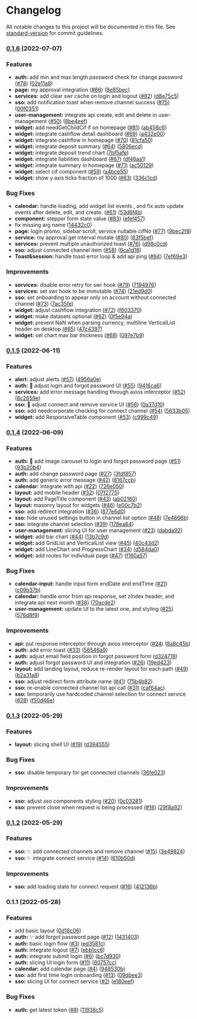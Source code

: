 # Changelog

All notable changes to this project will be documented in this file. See [standard-version](https://github.com/conventional-changelog/standard-version) for commit guidelines.

### [0.1.6](https://github.com/studioalva-dev/bni-dashboard/compare/v0.1.5...v0.1.6) (2022-07-07)


### Features

* **auth:** add min and max length password check for change password ([#78](https://github.com/studioalva-dev/bni-dashboard/issues/78)) ([02e11a8](https://github.com/studioalva-dev/bni-dashboard/commit/02e11a861d5d783891cc1df2ad7d72bace740d33))
* **page:** my approval integration ([#66](https://github.com/studioalva-dev/bni-dashboard/issues/66)) ([8e85bec](https://github.com/studioalva-dev/bni-dashboard/commit/8e85bec45dda794860afb40cbd642db9d24ee568))
* **services:** add clear swr cache on login and logout ([#82](https://github.com/studioalva-dev/bni-dashboard/issues/82)) ([d8e75c5](https://github.com/studioalva-dev/bni-dashboard/commit/d8e75c549bbd85ed2d3eb85f433d57fd1f4e662b))
* **sso:** add notification toast when remove channel success ([#75](https://github.com/studioalva-dev/bni-dashboard/issues/75)) ([00f0351](https://github.com/studioalva-dev/bni-dashboard/commit/00f0351b1aa677169dba70f3e85acf385d4cf0fb))
* **user-management:** integrate api create, edit and delete in user-management ([#50](https://github.com/studioalva-dev/bni-dashboard/issues/50)) ([8be4eef](https://github.com/studioalva-dev/bni-dashboard/commit/8be4eefa4181d7973ba5f666d59cb316b8423013))
* **widget:** add needGetChildCif if on homepage ([#81](https://github.com/studioalva-dev/bni-dashboard/issues/81)) ([ab458c6](https://github.com/studioalva-dev/bni-dashboard/commit/ab458c60f3a02db7201713238c388359aecf6c39))
* **widget:** integrate cashflow detail dashboard ([#69](https://github.com/studioalva-dev/bni-dashboard/issues/69)) ([a432e00](https://github.com/studioalva-dev/bni-dashboard/commit/a432e00bce17be6f205a18fdffd822e817ca44b4))
* **widget:** integrate cashflow in homepage ([#70](https://github.com/studioalva-dev/bni-dashboard/issues/70)) ([81cfa50](https://github.com/studioalva-dev/bni-dashboard/commit/81cfa50aa1be0e476536e0468db39cadaedd934f))
* **widget:** integrate deposit summary ([#64](https://github.com/studioalva-dev/bni-dashboard/issues/64)) ([5806ecd](https://github.com/studioalva-dev/bni-dashboard/commit/5806ecd38963f154b7cdcdc6eeae8edc2ac0dbd2))
* **widget:** integrate deposit trend chart ([7bf5afe](https://github.com/studioalva-dev/bni-dashboard/commit/7bf5afe09550b326cd06404eb27d1e975576362e))
* **widget:** integrate liabilities dashboard ([#67](https://github.com/studioalva-dev/bni-dashboard/issues/67)) ([df46aa1](https://github.com/studioalva-dev/bni-dashboard/commit/df46aa1277e10bf1bc3569a2a02ccb9642c1748d))
* **widget:** integrate summary in homepage ([#71](https://github.com/studioalva-dev/bni-dashboard/issues/71)) ([ac50129](https://github.com/studioalva-dev/bni-dashboard/commit/ac501297ae3949689d33ce95aacce892c11b37ab))
* **widget:** select cif component ([#59](https://github.com/studioalva-dev/bni-dashboard/issues/59)) ([a4bce55](https://github.com/studioalva-dev/bni-dashboard/commit/a4bce551134c6b9e6200fc4133aeaea34fa4d001))
* **widget:** show y axis ticks fraction of 1000 ([#63](https://github.com/studioalva-dev/bni-dashboard/issues/63)) ([336c1cd](https://github.com/studioalva-dev/bni-dashboard/commit/336c1cdbbd186a91f16aa259df79e11445f681ad))


### Bug Fixes

* **calendar:** handle loading, add widget list events , and fix auto update events after delete, edit, and create. ([#61](https://github.com/studioalva-dev/bni-dashboard/issues/61)) ([53d6f4b](https://github.com/studioalva-dev/bni-dashboard/commit/53d6f4b274689a6480fb7b2a8cac168aff40b742))
* **component:** stepper form state value ([#83](https://github.com/studioalva-dev/bni-dashboard/issues/83)) ([efef457](https://github.com/studioalva-dev/bni-dashboard/commit/efef4575aa3806f35c4f04bf2470fb47aa3d4906))
* fix missing arg name ([14432c0](https://github.com/studioalva-dev/bni-dashboard/commit/14432c0c701e31cbaaf599ff281a5cd988e74c37))
* **page:** login promo, sidebar scroll, service nullable cifNo ([#77](https://github.com/studioalva-dev/bni-dashboard/issues/77)) ([9bec2f8](https://github.com/studioalva-dev/bni-dashboard/commit/9bec2f8b15e16383e10375a1c7036e5fe70d68e0))
* **service:** my approval get interval mutate ([#80](https://github.com/studioalva-dev/bni-dashboard/issues/80)) ([83f5bef](https://github.com/studioalva-dev/bni-dashboard/commit/83f5befbe87a9e8810b805b801c2c57e01ee4976))
* **services:** prevent multiple unauthorized toast ([#76](https://github.com/studioalva-dev/bni-dashboard/issues/76)) ([d98c0cd](https://github.com/studioalva-dev/bni-dashboard/commit/d98c0cd34bd8feda582d71b3b828c10932e91b43))
* **sso:** adjust connected channel item ([#58](https://github.com/studioalva-dev/bni-dashboard/issues/58)) ([6ca1d18](https://github.com/studioalva-dev/bni-dashboard/commit/6ca1d1815c0ef69b6d7acdb6ea11b4496333a480))
* **Toast&session:** handle toast error loop & add api ping ([#84](https://github.com/studioalva-dev/bni-dashboard/issues/84)) ([7ef69e3](https://github.com/studioalva-dev/bni-dashboard/commit/7ef69e3f365385f54d54d7195518daafaba23baf))


### Improvements

* **services:** disable error retry for swr hook ([#79](https://github.com/studioalva-dev/bni-dashboard/issues/79)) ([7194976](https://github.com/studioalva-dev/bni-dashboard/commit/7194976e96af01265c5776318dd074424244ee8b))
* **services:** set swr hook to be immutable ([#74](https://github.com/studioalva-dev/bni-dashboard/issues/74)) ([21ed9d0](https://github.com/studioalva-dev/bni-dashboard/commit/21ed9d079665613f78d257e527ff36fd7ff45e3e))
* **sso:** set onboarding to appear only on account without connected channel ([#73](https://github.com/studioalva-dev/bni-dashboard/issues/73)) ([7ac35fe](https://github.com/studioalva-dev/bni-dashboard/commit/7ac35fec373ccd586686ed5605ef5926eb3a74e1))
* **widget:** adjust cashflow integration ([#72](https://github.com/studioalva-dev/bni-dashboard/issues/72)) ([f603370](https://github.com/studioalva-dev/bni-dashboard/commit/f603370bc0782704ed9f549ab7ff48ab375a2c04))
* **widget:** make datasets optional ([#62](https://github.com/studioalva-dev/bni-dashboard/issues/62)) ([0f5e94a](https://github.com/studioalva-dev/bni-dashboard/commit/0f5e94acd8b5b3040d097fc35b08790cd3aba2a5))
* **widget:** prevent NaN when parsing currency, multiline VerticalList header on desktop ([#65](https://github.com/studioalva-dev/bni-dashboard/issues/65)) ([47c4397](https://github.com/studioalva-dev/bni-dashboard/commit/47c4397632d106ab9a76adafaf8ce1cf91d4c548))
* **widget:** set chart max bar thickness ([#68](https://github.com/studioalva-dev/bni-dashboard/issues/68)) ([097e7b9](https://github.com/studioalva-dev/bni-dashboard/commit/097e7b9e01ba0755500ea6ff2a728280cb08b283))

### [0.1.5](https://github.com/studioalva-dev/bni-dashboard/compare/v0.1.4...v0.1.5) (2022-06-11)


### Features

* **alert:** adjust alerts ([#57](https://github.com/studioalva-dev/bni-dashboard/issues/57)) ([4956a0e](https://github.com/studioalva-dev/bni-dashboard/commit/4956a0e880f2b2ce2b180e6035434c51720f4b70))
* **auth:** 💄 adjust login and forgot password UI ([#55](https://github.com/studioalva-dev/bni-dashboard/issues/55)) ([9416ca6](https://github.com/studioalva-dev/bni-dashboard/commit/9416ca6352f45eb837044d0230aa776a2f65e06b))
* **services:** add error message handling through axios interceptor ([#52](https://github.com/studioalva-dev/bni-dashboard/issues/52)) ([8c2659e](https://github.com/studioalva-dev/bni-dashboard/commit/8c2659ead3c56a84d4ad88a1ca075bc7476f8161))
* **sso:** 💄 adjust connect and remove service UI ([#56](https://github.com/studioalva-dev/bni-dashboard/issues/56)) ([0a37d10](https://github.com/studioalva-dev/bni-dashboard/commit/0a37d10bec9ae16bf5f07a6204e5f4ea26cff1c2))
* **sso:** add needcorporate checking for connect channel ([#54](https://github.com/studioalva-dev/bni-dashboard/issues/54)) ([5633b05](https://github.com/studioalva-dev/bni-dashboard/commit/5633b05bbce6289ed5f8dd2ae67d425d607f3119))
* **widget:** add ResponsiveTable component ([#53](https://github.com/studioalva-dev/bni-dashboard/issues/53)) ([c999c49](https://github.com/studioalva-dev/bni-dashboard/commit/c999c49246a10352fbebc185fbe99a2765e70cf6))

### [0.1.4](https://github.com/studioalva-dev/bni-dashboard/compare/v0.1.3...v0.1.4) (2022-06-09)


### Features

* **auth:** 💄 add image carousel to login and forgot password page ([#51](https://github.com/studioalva-dev/bni-dashboard/issues/51)) ([93b20b4](https://github.com/studioalva-dev/bni-dashboard/commit/93b20b4c6720689e61f14ef765bc4c2b1d5ec58f))
* **auth:** add change password page ([#27](https://github.com/studioalva-dev/bni-dashboard/issues/27)) ([3fdf857](https://github.com/studioalva-dev/bni-dashboard/commit/3fdf8573db965c4748fb055fe9caee292c4c40ef))
* **auth:** add generic error message ([#42](https://github.com/studioalva-dev/bni-dashboard/issues/42)) ([8167ccb](https://github.com/studioalva-dev/bni-dashboard/commit/8167ccbd0a2db8289b37497d855a2ee6f68fb032))
* **calendar:** integrate with api ([#22](https://github.com/studioalva-dev/bni-dashboard/issues/22)) ([726e050](https://github.com/studioalva-dev/bni-dashboard/commit/726e0500dff4f92432e3e4c9efd3cc83100f700f))
* **layout:** add mobile header ([#32](https://github.com/studioalva-dev/bni-dashboard/issues/32)) ([07f2775](https://github.com/studioalva-dev/bni-dashboard/commit/07f277589f95f4f9ce0a04624ef510f9ea9421f1))
* **layout:** add PageTitle component ([#43](https://github.com/studioalva-dev/bni-dashboard/issues/43)) ([ab02160](https://github.com/studioalva-dev/bni-dashboard/commit/ab02160746f636aa57a0d00b0258c5c2f1a14a4a))
* **layout:** masonry layout for widgets ([#46](https://github.com/studioalva-dev/bni-dashboard/issues/46)) ([e00c7b2](https://github.com/studioalva-dev/bni-dashboard/commit/e00c7b2f9fa9fcb957c3964222db591bfb519a15))
* **sso:** add redirect integration ([#36](https://github.com/studioalva-dev/bni-dashboard/issues/36)) ([877e6d0](https://github.com/studioalva-dev/bni-dashboard/commit/877e6d02eb8c5fbffd3c3a2f1cbae3e4d8caee85))
* **sso:** hide unused settings button in channel list option ([#48](https://github.com/studioalva-dev/bni-dashboard/issues/48)) ([7e4666b](https://github.com/studioalva-dev/bni-dashboard/commit/7e4666bad5a4f0299ff5feb1074bb18270b4fa61))
* **sso:** integrate channel selection ([#39](https://github.com/studioalva-dev/bni-dashboard/issues/39)) ([178ea64](https://github.com/studioalva-dev/bni-dashboard/commit/178ea642876818509728e95083a88c23e6fe8c79))
* **user-management:** slicing UI for user management  ([#23](https://github.com/studioalva-dev/bni-dashboard/issues/23)) ([dabda92](https://github.com/studioalva-dev/bni-dashboard/commit/dabda922ce5b5681041724468c680345cfd792cb))
* **widget:** add bar chart ([#44](https://github.com/studioalva-dev/bni-dashboard/issues/44)) ([13b7c9d](https://github.com/studioalva-dev/bni-dashboard/commit/13b7c9db3b9ea06b0d06fd66b782d47dafb2a88d))
* **widget:** add GridList and VerticalList view ([#45](https://github.com/studioalva-dev/bni-dashboard/issues/45)) ([40c43d2](https://github.com/studioalva-dev/bni-dashboard/commit/40c43d2e143cf1179b2924e5e53292dad0c819a0))
* **widget:** add LineChart and ProgressChart ([#34](https://github.com/studioalva-dev/bni-dashboard/issues/34)) ([d584da0](https://github.com/studioalva-dev/bni-dashboard/commit/d584da0ba02342ddbade44a952bf1fff5dd32eec))
* **widget:** add routes for individual page ([#47](https://github.com/studioalva-dev/bni-dashboard/issues/47)) ([f160a57](https://github.com/studioalva-dev/bni-dashboard/commit/f160a5797a2e66f6bf2d605f7c0d1aececda4f84))


### Bug Fixes

* **calendar-input:** handle input form endDate and endTime ([#21](https://github.com/studioalva-dev/bni-dashboard/issues/21)) ([c09b37b](https://github.com/studioalva-dev/bni-dashboard/commit/c09b37b73bfcf75493fe9ac5c4fdc4404c5a289f))
* **calendar:** handle error from api response, set zIndex header, and integrate api next month ([#38](https://github.com/studioalva-dev/bni-dashboard/issues/38)) ([70acde2](https://github.com/studioalva-dev/bni-dashboard/commit/70acde2c102947fc9685ee7c5d42723f956744ef))
* **user-management:** update UI to the latest one, and styling ([#25](https://github.com/studioalva-dev/bni-dashboard/issues/25)) ([576d8f9](https://github.com/studioalva-dev/bni-dashboard/commit/576d8f9e060d24598c592564dea5a81eeefe3399))


### Improvements

* **api:** put response interceptor through axios interceptor ([#24](https://github.com/studioalva-dev/bni-dashboard/issues/24)) ([8a8c45b](https://github.com/studioalva-dev/bni-dashboard/commit/8a8c45b252519cd21fa6313e5c161081003156cc))
* **auth:** add error toast ([#33](https://github.com/studioalva-dev/bni-dashboard/issues/33)) ([56546a9](https://github.com/studioalva-dev/bni-dashboard/commit/56546a9cf756efb599a8729c64714f142462ab4f))
* **auth:** adjust email field position in forgot password form ([d324718](https://github.com/studioalva-dev/bni-dashboard/commit/d324718afee54f34c3c2e83a5b1495b65dabdd7e))
* **auth:** adjust forgot password UI and integration ([#26](https://github.com/studioalva-dev/bni-dashboard/issues/26)) ([19ed423](https://github.com/studioalva-dev/bni-dashboard/commit/19ed423352eadeacf91b4b8281a51ac517a84b9e))
* **layout:** add landing layout, reduce re-render layout for each path ([#49](https://github.com/studioalva-dev/bni-dashboard/issues/49)) ([b2a31a8](https://github.com/studioalva-dev/bni-dashboard/commit/b2a31a88a7079e3d1ad406cae946d585e2a8cda1))
* **sso:** adjust redirect form attribute name ([#41](https://github.com/studioalva-dev/bni-dashboard/issues/41)) ([75b4b82](https://github.com/studioalva-dev/bni-dashboard/commit/75b4b822f0893e12b073e92b9b588a401d63e0af))
* **sso:** re-enable connected channel list api call ([#31](https://github.com/studioalva-dev/bni-dashboard/issues/31)) ([caf64ac](https://github.com/studioalva-dev/bni-dashboard/commit/caf64aca7f9537ce607020b5113b3bbea822e191))
* **sso:** temporarily use hardcoded channel selection for connect service ([#28](https://github.com/studioalva-dev/bni-dashboard/issues/28)) ([f50d46e](https://github.com/studioalva-dev/bni-dashboard/commit/f50d46e64d7e7608dd911faf2cd129027dd6edc5))

### [0.1.3](https://github.com/studioalva-dev/bni-dashboard/compare/v0.1.2...v0.1.3) (2022-05-29)


### Features

* **layout:** slicing shell UI ([#19](https://github.com/studioalva-dev/bni-dashboard/issues/19)) ([d394555](https://github.com/studioalva-dev/bni-dashboard/commit/d3945558021c75805366e01cad6960adba683b99))


### Bug Fixes

* **sso:** disable temporary for get connected channels ([36fe023](https://github.com/studioalva-dev/bni-dashboard/commit/36fe023ab84844c235301989109b1f3cc3ca095f))


### Improvements

* **sso:** adjust sso components styling ([#20](https://github.com/studioalva-dev/bni-dashboard/issues/20)) ([0c03281](https://github.com/studioalva-dev/bni-dashboard/commit/0c03281f81ee1564cc03196ea87cd622c77c9e2a))
* **sso:** prevent close when request is being processed ([#18](https://github.com/studioalva-dev/bni-dashboard/issues/18)) ([29f8a92](https://github.com/studioalva-dev/bni-dashboard/commit/29f8a92fa7321dc38402a72ec6f174fa8deb7c48))

### [0.1.2](https://github.com/studioalva-dev/bni-dashboard/compare/v0.1.1...v0.1.2) (2022-05-29)


### Features

* **sso:** ✨ add connected channels and remove channel ([#15](https://github.com/studioalva-dev/bni-dashboard/issues/15)) ([3e49824](https://github.com/studioalva-dev/bni-dashboard/commit/3e498240ecbfc9ab783453cf7bc334c30c344583))
* **sso:** ✨ integrate connect service ([#14](https://github.com/studioalva-dev/bni-dashboard/issues/14)) ([610b50d](https://github.com/studioalva-dev/bni-dashboard/commit/610b50d693d636b1177de875901284e83cc4d496))


### Improvements

* **sso:** add loading state for connect request ([#16](https://github.com/studioalva-dev/bni-dashboard/issues/16)) ([412136b](https://github.com/studioalva-dev/bni-dashboard/commit/412136bcaba0501370a36cbeb989d996b0662906))

### 0.1.1 (2022-05-28)


### Features

* add basic layout ([0d18c06](https://github.com/studioalva-dev/bni-dashboard/commit/0d18c06813478f9a03cb458b61702cf39f2bc0fa))
* **auth:** ✨ add forgot password page ([#12](https://github.com/studioalva-dev/bni-dashboard/issues/12)) ([1431403](https://github.com/studioalva-dev/bni-dashboard/commit/1431403a1f8192fea00e0c59b4dc0342e2421fac))
* **auth:** basic login flow ([#3](https://github.com/studioalva-dev/bni-dashboard/issues/3)) ([ed3581c](https://github.com/studioalva-dev/bni-dashboard/commit/ed3581cdecb0583c60752cc3fa51633b65bfaa73))
* **auth:** integrate logout ([#7](https://github.com/studioalva-dev/bni-dashboard/issues/7)) ([ebb1cc6](https://github.com/studioalva-dev/bni-dashboard/commit/ebb1cc6a4fde9da57297bd4b878873fbca0f5419))
* **auth:** integrate submit login ([#6](https://github.com/studioalva-dev/bni-dashboard/issues/6)) ([bc7d930](https://github.com/studioalva-dev/bni-dashboard/commit/bc7d9307d83d8c9a77906f7e4ac44add42ccff72))
* **auth:** slicing UI login form ([#11](https://github.com/studioalva-dev/bni-dashboard/issues/11)) ([80757cc](https://github.com/studioalva-dev/bni-dashboard/commit/80757cc4d6828fba46c26fd62c8081fcec9ec517))
* **calendar:** add calendar page ([#4](https://github.com/studioalva-dev/bni-dashboard/issues/4)) ([948530b](https://github.com/studioalva-dev/bni-dashboard/commit/948530b78a53b597dd4b908bdfb61a79898c8cdd))
* **sso:** add first time login onboarding ([#13](https://github.com/studioalva-dev/bni-dashboard/issues/13)) ([09dbee3](https://github.com/studioalva-dev/bni-dashboard/commit/09dbee3e699b9e61ce8d463912b10d6a850a7798))
* **sso:** slicing UI for connect service ([#2](https://github.com/studioalva-dev/bni-dashboard/issues/2)) ([e180eef](https://github.com/studioalva-dev/bni-dashboard/commit/e180eef8a19300d3c90e18129845f309363b4f1f))


### Bug Fixes

* **auth:** get latest token ([#8](https://github.com/studioalva-dev/bni-dashboard/issues/8)) ([11938c5](https://github.com/studioalva-dev/bni-dashboard/commit/11938c5c0625e45ebaa746c3aa85b47ce76880f2))
